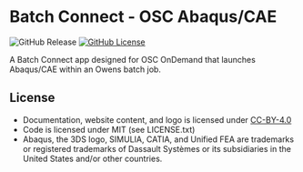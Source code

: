 # Batch Connect - OSC Abaqus/CAE

![GitHub Release](https://img.shields.io/github/release/osc/bc_osc_abaqus.svg)
[![GitHub License](https://img.shields.io/badge/license-MIT-green.svg)](https://opensource.org/licenses/MIT)

A Batch Connect app designed for OSC OnDemand that launches Abaqus/CAE within
an Owens batch job.

## License

* Documentation, website content, and logo is licensed under
  [CC-BY-4.0](https://creativecommons.org/licenses/by/4.0/)
* Code is licensed under MIT (see LICENSE.txt)
* Abaqus, the 3DS logo, SIMULIA, CATIA, and Unified FEA are trademarks or registered trademarks of Dassault Systèmes or its subsidiaries in the United States and/or other countries.
